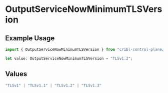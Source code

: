 # OutputServiceNowMinimumTLSVersion

## Example Usage

```typescript
import { OutputServiceNowMinimumTLSVersion } from "cribl-control-plane/models";

let value: OutputServiceNowMinimumTLSVersion = "TLSv1.2";
```

## Values

```typescript
"TLSv1" | "TLSv1.1" | "TLSv1.2" | "TLSv1.3"
```